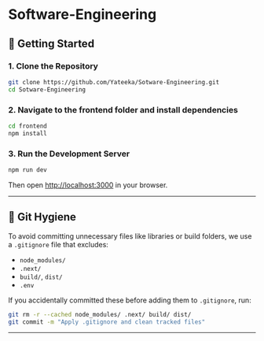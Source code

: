 # Software-Engineering
## 🚀 Getting Started

### 1. Clone the Repository

```bash
git clone https://github.com/Yateeka/Sotware-Engineering.git
cd Sotware-Engineering
```

### 2. Navigate to the frontend folder and install dependencies

```bash
cd frontend
npm install
```

### 3. Run the Development Server

```bash
npm run dev
```

Then open [http://localhost:3000](http://localhost:3000) in your browser.

---

## 🧼 Git Hygiene

To avoid committing unnecessary files like libraries or build folders, we use a `.gitignore` file that excludes:

- `node_modules/`
- `.next/`
- `build/`, `dist/`
- `.env`

If you accidentally committed these before adding them to `.gitignore`, run:

```bash
git rm -r --cached node_modules/ .next/ build/ dist/
git commit -m "Apply .gitignore and clean tracked files"
```

---
